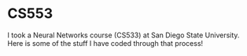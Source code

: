 # CS553
I took a Neural Networks course (CS533) at San Diego State University. Here is some of the stuff I have coded through that process!


